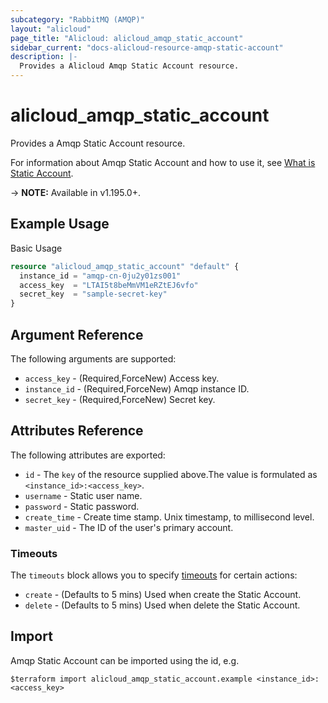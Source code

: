 ```yaml
---
subcategory: "RabbitMQ (AMQP)"
layout: "alicloud"
page_title: "Alicloud: alicloud_amqp_static_account"
sidebar_current: "docs-alicloud-resource-amqp-static-account"
description: |-
  Provides a Alicloud Amqp Static Account resource.
---
```


# alicloud_amqp_static_account

Provides a Amqp Static Account resource.

For information about Amqp Static Account and how to use it, see [What is Static Account](https://help.aliyun.com/document_detail/184399.html).

-> **NOTE:** Available in v1.195.0+.

## Example Usage

Basic Usage

```terraform
resource "alicloud_amqp_static_account" "default" {
  instance_id = "amqp-cn-0ju2y01zs001"
  access_key  = "LTAI5t8beMmVM1eRZtEJ6vfo"
  secret_key  = "sample-secret-key"
}
```

## Argument Reference

The following arguments are supported:
* `access_key` - (Required,ForceNew) Access key.
* `instance_id` - (Required,ForceNew) Amqp instance ID.
* `secret_key` - (Required,ForceNew) Secret key.

## Attributes Reference

The following attributes are exported:
* `id` - The `key` of the resource supplied above.The value is formulated as `<instance_id>:<access_key>`.
* `username` - Static user name.
* `password` - Static password.
* `create_time` - Create time stamp. Unix timestamp, to millisecond level.
* `master_uid` - The ID of the user's primary account.

### Timeouts

The `timeouts` block allows you to specify [timeouts](https://www.terraform.io/docs/configuration-0-11/resources.html#timeouts) for certain actions:
* `create` - (Defaults to 5 mins) Used when create the Static Account.
* `delete` - (Defaults to 5 mins) Used when delete the Static Account.

## Import

Amqp Static Account can be imported using the id, e.g.

```shell
$terraform import alicloud_amqp_static_account.example <instance_id>:<access_key>
```